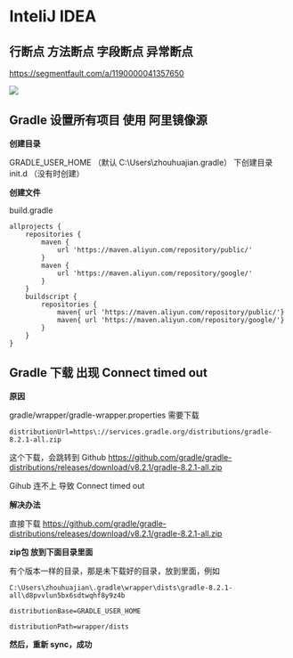 # InteliJ IDEA

## 行断点 方法断点 字段断点 异常断点

https://segmentfault.com/a/1190000041357650

![](https://github.com/user-attachments/assets/358d2946-3e06-42e2-ab4a-74c0e5cf2fad)


## Gradle 设置所有项目 使用 阿里镜像源

**创建目录**

GRADLE_USER_HOME （默认 C:\Users\zhouhuajian\.gradle） 下创建目录 init.d （没有时创建）

**创建文件**

build.gradle

```
allprojects {
    repositories {
        maven {
            url 'https://maven.aliyun.com/repository/public/'
        }
        maven {
            url 'https://maven.aliyun.com/repository/google/'
        }
    }
    buildscript {
        repositories {
            maven{ url 'https://maven.aliyun.com/repository/public/'}
            maven{ url 'https://maven.aliyun.com/repository/google/'}
        }
    }
}
```

## Gradle 下载 出现 Connect timed out

**原因**

gradle/wrapper/gradle-wrapper.properties 需要下载

`distributionUrl=https\://services.gradle.org/distributions/gradle-8.2.1-all.zip`

这个下载，会跳转到 Github https://github.com/gradle/gradle-distributions/releases/download/v8.2.1/gradle-8.2.1-all.zip

Gihub 连不上 导致 Connect timed out

**解决办法**

直接下载 https://github.com/gradle/gradle-distributions/releases/download/v8.2.1/gradle-8.2.1-all.zip

**zip包 放到下面目录里面**

有个版本一样的目录，那是未下载好的目录，放到里面，例如

`C:\Users\zhouhuajian\.gradle\wrapper\dists\gradle-8.2.1-all\d8pvvlun5bx6sdtwqhf8y9z4b`

`distributionBase=GRADLE_USER_HOME`  

`distributionPath=wrapper/dists`

**然后，重新 sync，成功**
